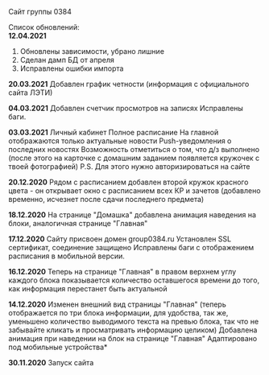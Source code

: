Сайт группы 0384

Список обновлений:<br>
**12.04.2021**

1. Обновлены зависимости, убрано лишние
2. Сделан дамп БД от апреля
3. Исправлены ошибки импорта

**20.03.2021**
Добавлен график четности (информация с официального сайта ЛЭТИ)

**04.03.2021**
Добавлен счетчик просмотров на записях
Исправлены баги.

**03.03.2021**
Личный кабинет
Полное расписание
На главной отображаются только актуальные новости
Push-уведомления о последних новостях
Возможность отметиться о том, что д/з выполнено (после этого на карточке с домашним заданием появляется кружочек с твоей фотографией)
P.S. Для этого нужно авторизироваться на сайте

**20.12.2020**
Рядом с расписанием добавлен второй кружок красного цвета - он открывает окно с расписанием всех КР и зачетов (добавлено временно, исчезнет после сдачи последнего предмета)

**18.12.2020**
На странице "Домашка" добавлена анимация наведения на блоки, аналогичная странице "Главная"

**17.12.2020**
Сайту присвоен домен group0384.ru
Установлен SSL сертификат, соединение защищено
Исправлены баги с отображением расписания в мобильной версии.

**16.12.2020**
Теперь на странице "Главная" в правом верхнем углу каждого блока показывается количество оставшегося времени до того, как информация перестанет быть актуальной

**14.12.2020**
Изменен внешний вид страницы "Главная" (теперь отображается по три блока информации, для удобства, так же, уменьшено количество выводимого текста на превью блока, так что не забывайте кликать и просматривать информацию целиком)
Добавлена анимация при наведении на блок на странице "Главная"
Адаптировано под мобильные устройства\*

**30.11.2020**
Запуск сайта
